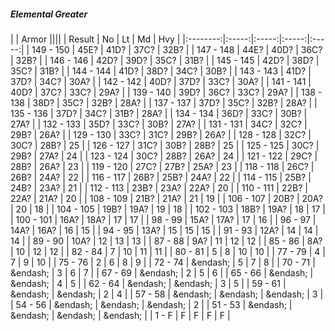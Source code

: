 ##### Elemental Greater

|      | Armor ||||
| Result | No | Lt | Md | Hvy |
|:--------:|:-----:|:-----:|:-----:|:-----:|
| 149 - 150 | 45E? | 41D? | 37C? | 32B? |
| 147 - 148 | 44E? | 40D? | 36C? | 32B? |
| 146 - 146 | 42D? | 39D? | 35C? | 31B? |
| 145 - 145 | 42D? | 38D? | 35C? | 31B? |
| 144 - 144 | 41D? | 38D? | 34C? | 30B? |
| 143 - 143 | 41D? | 37D? | 34C? | 30A? |
| 142 - 142 | 40D? | 37D? | 33C? | 30A? |
| 141 - 141 | 40D? | 37C? | 33C? | 29A? |
| 139 - 140 | 39D? | 36C? | 33C? | 29A? |
| 138 - 138 | 38D? | 35C? | 32B? | 28A? |
| 137 - 137 | 37D? | 35C? | 32B? | 28A? |
| 135 - 136 | 37D? | 34C? | 31B? | 28A? |
| 134 - 134 | 36D? | 33C? | 30B? | 27A? |
| 132 - 133 | 35D? | 33C? | 30B? | 27A? |
| 131 - 131 | 34C? | 32C? | 29B? | 26A? |
| 129 - 130 | 33C? | 31C? | 29B? | 26A? |
| 128 - 128 | 32C? | 30C? | 28B? | 25 |
| 126 - 127 | 31C? | 30B? | 28B? | 25 |
| 125 - 125 | 30C? | 29B? | 27A? | 24 |
| 123 - 124 | 30C? | 28B? | 26A? | 24 |
| 121 - 122 | 29C? | 28B? | 26A? | 23 |
| 119 - 120 | 27C? | 27B? | 25A? | 23 |
| 118 - 118 | 26C? | 26B? | 24A? | 22 |
| 116 - 117 | 26B? | 25B? | 24A? | 22 |
| 114 - 115 | 25B? | 24B? | 23A? | 21 |
| 112 - 113 | 23B? | 23A? | 22A? | 20 |
| 110 - 111 | 22B? | 22A? | 21A? | 20 |
| 108 - 109 | 21B? | 21A? | 21 | 19 |
| 106 - 107 | 20B? | 20A? | 20 | 18 |
| 104 - 105 | 19B? | 19A? | 19 | 18 |
| 102 - 103 | 18B? | 19A? | 18 | 17 |
| 100 - 101 | 16A? | 18A? | 17 | 17 |
| 98 - 99 | 15A? | 17A? | 17 | 16 |
| 96 - 97 | 14A? | 16A? | 16 | 15 |
| 94 - 95 | 13A? | 15 | 15 | 15 |
| 91 - 93 | 12A? | 14 | 14 | 14 |
| 89 - 90 | 10A? | 12 | 13 | 13 |
| 87 - 88 | 9A? | 11 | 12 | 12 |
| 85 - 86 | 8A? | 10 | 12 | 12 |
| 82 - 84 | 7 | 10 | 11 | 11 |
| 80 - 81 | 5 | 8 | 10 | 10 |
| 77 - 79 | 4 | 7 | 9 | 10 |
| 75 - 76 | 2 | 6 | 8 | 9 |
| 72 - 74 | &endash;  | 5 | 7 | 8 |
| 70 - 71 | &endash;  | 3 | 6 | 7 |
| 67 - 69 | &endash;  | 2 | 5 | 6 |
| 65 - 66 | &endash;  | &endash;  | 4 | 5 |
| 62 - 64 | &endash;  | &endash;  | 3 | 5 |
| 59 - 61 | &endash;  | &endash;  | 2 | 4 |
| 57 - 58 | &endash;  | &endash;  | &endash;  | 3 |
| 54 - 56 | &endash;  | &endash;  | &endash;  | 2 |
| 51 - 53 | &endash;  | &endash;  | &endash;  | &endash;  |
| 1 - F | F | F | F | F |
